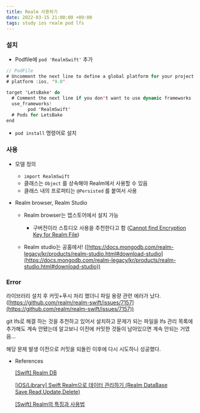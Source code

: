 ```yaml
---
title: Realm 사용하기
date: 2022-03-15 21:00:00 +09:00
tags: study ios realm pod lfs
---
```


### 설치

- Podfile에 `pod 'RealmSwift'` 추가

```swift
// PodFile
# Uncomment the next line to define a global platform for your project
# platform :ios, '9.0'

target 'LetsBake' do
  # Comment the next line if you don't want to use dynamic frameworks
  use_frameworks!
        pod 'RealmSwift'
  # Pods for LetsBake
end
```

- `pod install` 명령어로 설치

### 사용

- 모델 정의
    - `import RealmSwift`
    - 클래스는 `Object` 를 상속해야 Realm에서 사용할 수 있음
    - 클래스 내의 프로퍼티는 `@Persisted` 를 붙여서 사용
    
- Realm browser, Realm Studio
    - Realm browser는 앱스토어에서 설치 가능
        - 구버전이라 스튜디오 사용을 추천한다고 함 ([Cannot find Encryption Key for Realm File](https://stackoverflow.com/questions/62545202/cannot-find-encryption-key-for-realm-file))
        
    - Realm studio는 공홈에서! ([https://docs.mongodb.com/realm-legacy/kr/products/realm-studio.html#download-studio](https://docs.mongodb.com/realm-legacy/kr/products/realm-studio.html#download-studio))

### Error

라이브러리 설치 후 커밋+푸시 처리 했더니 파일 용량 관련 에러가 났다. ([https://github.com/realm/realm-swift/issues/7157](https://github.com/realm/realm-swift/issues/7157))

git lfs로 해결 하는 것을 추천하고 있어서 설치하고 문제가 되는 파일을 lfs 관리 목록에 추가해도 계속 안됐는데 알고보니 이전에 커밋한 것들이 남아있으면 계속 안되는 거였음...

해당 문제 발생 이전으로 커밋을 되돌린 이후에 다시 시도하니 성공했다.

- References
    
    [[Swift] Realm DB](https://nsios.tistory.com/64)
    
    [[iOS/Library] Swift Realm으로 데이터 관리하기 (Realm DataBase Save,Read,Update,Delete)](https://fomaios.tistory.com/entry/Swift-Realm%EC%9C%BC%EB%A1%9C-%EB%8D%B0%EC%9D%B4%ED%84%B0-%EA%B4%80%EB%A6%AC%ED%95%98%EA%B8%B0-Realm-DataBase)
    
    [[Swift] Realm의 특징과 사용법](https://velog.io/@dlskawns96/Swift-Realm%EC%9D%98-%ED%8A%B9%EC%A7%95%EA%B3%BC-%EC%82%AC%EC%9A%A9%EB%B2%95)
